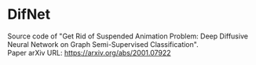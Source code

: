 # DifNet

Source code of "Get Rid of Suspended Animation Problem: Deep Diffusive Neural Network on Graph Semi-Supervised Classification". </br>
Paper arXiv URL: https://arxiv.org/abs/2001.07922

